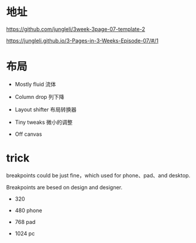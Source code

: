 # 地址

https://github.com/jungleli/3week-3page-07-template-2

https://jungleli.github.io/3-Pages-in-3-Weeks-Episode-07/#/1

# 布局

- Mostly fluid 流体

- Column drop 列下降

- Layout shifter 布局转换器

- Tiny tweaks 微小的调整

- Off canvas

# trick

breakpoints could be just fine，which used for phone、pad、and desktop.

Breakpoints are besed on design and designer.

- 320

- 480 phone

- 768 pad

- 1024 pc